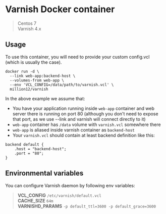 # Varnish Docker container

> Centos 7  
> Varnish 4.x

## Usage

To use this container, you will need to provide your custom config.vcl (which is usually the case).

```
docker run -d \
  --link web-app:backend-host \
  --volumes-from web-app \
  --env 'VCL_CONFIG=/data/path/to/varnish.vcl' \
  million12/varnish
```

In the above example we assume that:
* You have your application running inside `web-app` container and web server there is running on port 80 (although you don't need to expose that port, as we use --link and varnish will connect directly to it)
* `web-app` container has `/data` volume with `varnish.vcl` somewhere there
* `web-app` is aliased inside varnish container as `backend-host`
* Your `varnish.vcl` should contain at least backend definition like this:  
```
backend default {
    .host = "backend-host";
    .port = "80";
}
```

## Environmental variables

You can configure Varnish daemon by following env variables:

> **VCL_CONFIG** `/etc/varnish/default.vcl`  
> **CACHE_SIZE** `64m`  
> **VARNISHD_PARAMS** `-p default_ttl=3600 -p default_grace=3600`
